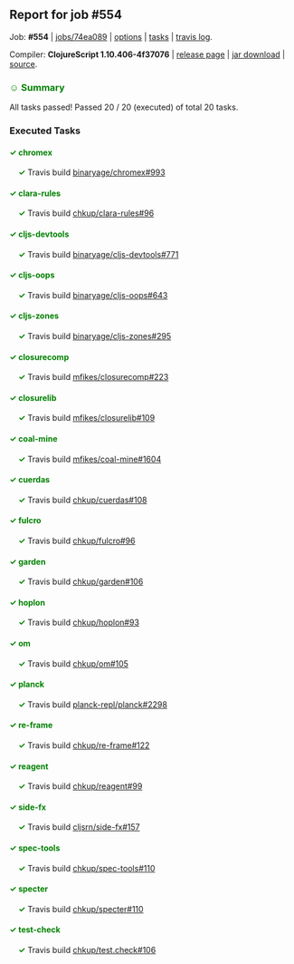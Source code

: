## Report for job #554

Job: **#554** | [jobs/74ea089](https://github.com/cljs-oss/canary/commit/74ea089aaa6964f40f47e5fb83904005e71de38d) | [options](options.edn) | [tasks](tasks.edn) | [travis log](https://travis-ci.org/cljs-oss/canary/builds/424182043).

Compiler: **ClojureScript 1.10.406-4f37076** | [release page](https://github.com/cljs-oss/canary/releases/tag/r1.10.406-4f37076) | [jar download](https://github.com/cljs-oss/canary/releases/download/r1.10.406-4f37076/clojurescript-1.10.406-4f37076.jar) | [source](https://github.com/clojure/clojurescript/commit/4f3707624846a2cf0345859e41370ec172da73c4).

### <b style='color:green'>☺ Summary</b>

All tasks passed! Passed 20 / 20 (executed) of total 20 tasks.

### Executed Tasks

#### <b style='color:green'>&#x2713; chromex</b>
&nbsp;&nbsp;&nbsp;&nbsp;<b style='color:green'>&#x2713;</b> Travis build [binaryage/chromex#993](https://travis-ci.org/binaryage/chromex/builds/424183426)<br>

#### <b style='color:green'>&#x2713; clara-rules</b>
&nbsp;&nbsp;&nbsp;&nbsp;<b style='color:green'>&#x2713;</b> Travis build [chkup/clara-rules#96](https://travis-ci.org/chkup/clara-rules/builds/424183432)<br>

#### <b style='color:green'>&#x2713; cljs-devtools</b>
&nbsp;&nbsp;&nbsp;&nbsp;<b style='color:green'>&#x2713;</b> Travis build [binaryage/cljs-devtools#771](https://travis-ci.org/binaryage/cljs-devtools/builds/424183434)<br>

#### <b style='color:green'>&#x2713; cljs-oops</b>
&nbsp;&nbsp;&nbsp;&nbsp;<b style='color:green'>&#x2713;</b> Travis build [binaryage/cljs-oops#643](https://travis-ci.org/binaryage/cljs-oops/builds/424183436)<br>

#### <b style='color:green'>&#x2713; cljs-zones</b>
&nbsp;&nbsp;&nbsp;&nbsp;<b style='color:green'>&#x2713;</b> Travis build [binaryage/cljs-zones#295](https://travis-ci.org/binaryage/cljs-zones/builds/424183441)<br>

#### <b style='color:green'>&#x2713; closurecomp</b>
&nbsp;&nbsp;&nbsp;&nbsp;<b style='color:green'>&#x2713;</b> Travis build [mfikes/closurecomp#223](https://travis-ci.org/mfikes/closurecomp/builds/424183446)<br>

#### <b style='color:green'>&#x2713; closurelib</b>
&nbsp;&nbsp;&nbsp;&nbsp;<b style='color:green'>&#x2713;</b> Travis build [mfikes/closurelib#109](https://travis-ci.org/mfikes/closurelib/builds/424183448)<br>

#### <b style='color:green'>&#x2713; coal-mine</b>
&nbsp;&nbsp;&nbsp;&nbsp;<b style='color:green'>&#x2713;</b> Travis build [mfikes/coal-mine#1604](https://travis-ci.org/mfikes/coal-mine/builds/424183452)<br>

#### <b style='color:green'>&#x2713; cuerdas</b>
&nbsp;&nbsp;&nbsp;&nbsp;<b style='color:green'>&#x2713;</b> Travis build [chkup/cuerdas#108](https://travis-ci.org/chkup/cuerdas/builds/424183458)<br>

#### <b style='color:green'>&#x2713; fulcro</b>
&nbsp;&nbsp;&nbsp;&nbsp;<b style='color:green'>&#x2713;</b> Travis build [chkup/fulcro#96](https://travis-ci.org/chkup/fulcro/builds/424183462)<br>

#### <b style='color:green'>&#x2713; garden</b>
&nbsp;&nbsp;&nbsp;&nbsp;<b style='color:green'>&#x2713;</b> Travis build [chkup/garden#106](https://travis-ci.org/chkup/garden/builds/424183464)<br>

#### <b style='color:green'>&#x2713; hoplon</b>
&nbsp;&nbsp;&nbsp;&nbsp;<b style='color:green'>&#x2713;</b> Travis build [chkup/hoplon#93](https://travis-ci.org/chkup/hoplon/builds/424183468)<br>

#### <b style='color:green'>&#x2713; om</b>
&nbsp;&nbsp;&nbsp;&nbsp;<b style='color:green'>&#x2713;</b> Travis build [chkup/om#105](https://travis-ci.org/chkup/om/builds/424183473)<br>

#### <b style='color:green'>&#x2713; planck</b>
&nbsp;&nbsp;&nbsp;&nbsp;<b style='color:green'>&#x2713;</b> Travis build [planck-repl/planck#2298](https://travis-ci.org/planck-repl/planck/builds/424183505)<br>

#### <b style='color:green'>&#x2713; re-frame</b>
&nbsp;&nbsp;&nbsp;&nbsp;<b style='color:green'>&#x2713;</b> Travis build [chkup/re-frame#122](https://travis-ci.org/chkup/re-frame/builds/424183499)<br>

#### <b style='color:green'>&#x2713; reagent</b>
&nbsp;&nbsp;&nbsp;&nbsp;<b style='color:green'>&#x2713;</b> Travis build [chkup/reagent#99](https://travis-ci.org/chkup/reagent/builds/424183513)<br>

#### <b style='color:green'>&#x2713; side-fx</b>
&nbsp;&nbsp;&nbsp;&nbsp;<b style='color:green'>&#x2713;</b> Travis build [cljsrn/side-fx#157](https://travis-ci.org/cljsrn/side-fx/builds/424183519)<br>

#### <b style='color:green'>&#x2713; spec-tools</b>
&nbsp;&nbsp;&nbsp;&nbsp;<b style='color:green'>&#x2713;</b> Travis build [chkup/spec-tools#110](https://travis-ci.org/chkup/spec-tools/builds/424183523)<br>

#### <b style='color:green'>&#x2713; specter</b>
&nbsp;&nbsp;&nbsp;&nbsp;<b style='color:green'>&#x2713;</b> Travis build [chkup/specter#110](https://travis-ci.org/chkup/specter/builds/424183532)<br>

#### <b style='color:green'>&#x2713; test-check</b>
&nbsp;&nbsp;&nbsp;&nbsp;<b style='color:green'>&#x2713;</b> Travis build [chkup/test.check#106](https://travis-ci.org/chkup/test.check/builds/424183549)<br>